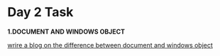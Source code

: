 ﻿# Day 2 Task
**1.DOCUMENT AND WINDOWS OBJECT**

[wrire a blog on the difference between document and windows object](https://docs.google.com/document/d/14t_F3LWg5JA3jzP3Qm0G8qkJnfEFXxNKlDcQiVIaPk0/edit?usp=sharing)
